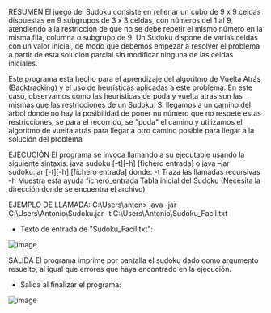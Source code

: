 RESUMEN
El juego del Sudoku consiste en rellenar un cubo de 9 x 9 celdas dispuestas en 9 subgrupos de
3 x 3 celdas, con números del 1 al 9, atendiendo a la restricción de que no se debe repetir el mismo
número en la misma fila, columna o subgrupo de 9. Un Sudoku dispone de varias celdas con un
valor inicial, de modo que debemos empezar a resolver el problema a partir de esta solución parcial
sin modificar ninguna de las celdas iniciales.

Este programa esta hecho para el aprendizaje del algoritmo de Vuelta Atrás (Backtracking) y 
el uso de heurísticas aplicadas a este problema. En este caso, observamos como las heurísticas
de poda y vuelta atras son las mismas que las restricciones de un Sudoku.
Si llegamos a un camino del árbol donde no hay la posibilidad de poner nu número que no respete estas 
restricciones, se para el recorrido, se "poda" el camino y utilizamos el algoritmo de vuelta atrás
para llegar a otro camino posible para llegar a la solución del problema

EJECUCIÓN
El programa se invoca llamando a su ejecutable usando la siguiente sintaxis:
java sudoku [-t][-h] [fichero entrada]
o
java –jar sudoku.jar [-t][-h] [fichero entrada]
donde:
-t                Traza las llamadas recursivas
-h                Muestra esta ayuda
fichero_entrada   Tabla inicial del Sudoku (Necesita la dirección donde se encuentra el archivo)

EJEMPLO DE LLAMADA:
C:\Users\anton> java -jar C:\Users\Antonio\Sudoku.jar -t C:\Users\Antonio\Sudoku_Facil.txt
* Texto de entrada de "Sudoku_Facil.txt":

![image](https://github.com/user-attachments/assets/3b75f16d-fd5b-46a3-9012-78b1e42f99ab)


SALIDA
El programa imprime por pantalla el sudoku dado como argumento resuelto, al igual que errores que haya encontrado en la ejecución.
* Salida al finalizar el programa:

![image](https://github.com/user-attachments/assets/0f97dd48-6ecd-4c3f-9cef-2bc0849640dd)

